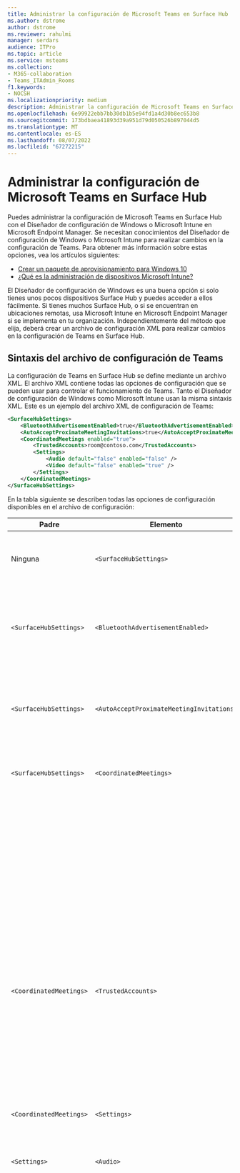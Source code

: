 ```yaml
---
title: Administrar la configuración de Microsoft Teams en Surface Hub
ms.author: dstrome
author: dstrome
ms.reviewer: rahulmi
manager: serdars
audience: ITPro
ms.topic: article
ms.service: msteams
ms.collection:
- M365-collaboration
- Teams_ITAdmin_Rooms
f1.keywords:
- NOCSH
ms.localizationpriority: medium
description: Administrar la configuración de Microsoft Teams en Surface Hub con Microsoft Intune y diseñador de configuración de Windows
ms.openlocfilehash: 6e99922ebb7bb30db1b5e94fd1a4d30b8ec653b8
ms.sourcegitcommit: 173bdbaea41893d39a951d79d050526b897044d5
ms.translationtype: MT
ms.contentlocale: es-ES
ms.lasthandoff: 08/07/2022
ms.locfileid: "67272215"
---
```

# <a name="manage-microsoft-teams-settings-on-surface-hub"></a>Administrar la configuración de Microsoft Teams en Surface Hub

Puedes administrar la configuración de Microsoft Teams en Surface Hub con el Diseñador de configuración de Windows o Microsoft Intune en Microsoft Endpoint Manager. Se necesitan conocimientos del Diseñador de configuración de Windows o Microsoft Intune para realizar cambios en la configuración de Teams. Para obtener más información sobre estas opciones, vea los artículos siguientes:

- [Crear un paquete de aprovisionamiento para Windows 10](/windows/configuration/provisioning-packages/provisioning-create-package)
- [¿Qué es la administración de dispositivos Microsoft Intune?](/mem/intune/remote-actions/device-management)

El Diseñador de configuración de Windows es una buena opción si solo tienes unos pocos dispositivos Surface Hub y puedes acceder a ellos fácilmente. Si tienes muchos Surface Hub, o si se encuentran en ubicaciones remotas, usa Microsoft Intune en Microsoft Endpoint Manager si se implementa en tu organización. Independientemente del método que elija, deberá crear un archivo de configuración XML para realizar cambios en la configuración de Teams en Surface Hub.

## <a name="teams-configuration-file-syntax"></a>Sintaxis del archivo de configuración de Teams

La configuración de Teams en Surface Hub se define mediante un archivo XML. El archivo XML contiene todas las opciones de configuración que se pueden usar para controlar el funcionamiento de Teams. Tanto el Diseñador de configuración de Windows como Microsoft Intune usan la misma sintaxis XML. Este es un ejemplo del archivo XML de configuración de Teams:

```xml
<SurfaceHubSettings>
    <BluetoothAdvertisementEnabled>true</BluetoothAdvertisementEnabled>
    <AutoAcceptProximateMeetingInvitations>true</AutoAcceptProximateMeetingInvitations>
    <CoordinatedMeetings enabled="true"> 
        <TrustedAccounts>room@contoso.com</TrustedAccounts>
        <Settings> 
            <Audio default="false" enabled="false" />
            <Video default="false" enabled="true" /> 
        </Settings> 
    </CoordinatedMeetings>
</SurfaceHubSettings>
```

En la tabla siguiente se describen todas las opciones de configuración disponibles en el archivo de configuración:

| Padre                  | Elemento                                   | Atributo | Descripción                                                                                                                                                                                                                                                                                                                                                                                                                                                                                                          |
|-------------------------|-------------------------------------------|-----------|----------------------------------------------------------------------------------------------------------------------------------------------------------------------------------------------------------------------------------------------------------------------------------------------------------------------------------------------------------------------------------------------------------------------------------------------------------------------------------------------------------------------|
| Ninguna                    | `<SurfaceHubSettings>`                    |           | Contiene todos los elementos de configuración de la configuración de Teams en Surface Hub.                                                                                                                                                                                                                                                                                                                                                                                                                                        |
| `<SurfaceHubSettings>`  | `<BluetoothAdvertisementEnabled>`         |           | Determina si Surface Hub anuncia que está disponible para conexiones Bluetooth.<br>Valores aceptados: `true`, `false`                                                                                                                                                                                                                                                                                                                                                                                         |
| `<SurfaceHubSettings>`  | `<AutoAcceptProximateMeetingInvitations>` |           | Determina si Teams aceptará automáticamente reuniones basadas en proximidad.<br>Valores aceptados: `true`, `false`                                                                                                                                                                                                                                                                                                                                                                                                     |
| `<SurfaceHubSettings>`  | `<CoordinatedMeetings>`                   |           | Contiene todos los elementos de configuración de Reuniones coordinadas.                                                                                                                                                                                                                                                                                                                                                                                                                                                        |
|                         |                                           | `enabled` | Determina si Teams está configurado para participar en reuniones coordinadas con otros dispositivos.<br>Valores aceptados: `true`, `false`                                                                                                                                                                                                                                                                                                                                                                                |
| `<CoordinatedMeetings>` | `<TrustedAccounts>`                       |           | Esta es una lista de UPN separados por comas para cada dispositivo de sala de Teams o Surface Hub desde la que el dispositivo debe aceptar convocatorias de unión a una reunión, o a la que se deben enviar convocatorias de unión a la reunión.<br>Valores aceptados: cadena                                                                                                                                                                                                                                                                                                                         |
| `<CoordinatedMeetings>` | `<Settings>`                              |           | Contiene elementos de configuración de audio y vídeo para reuniones coordinadas                                                                                                                                                                                                                                                                                                                                                                                                                               |
| `<Settings>`            | `<Audio>`                                 |           | Controla la configuración de audio de Teams en Surface Hub.                                                                                                                                                                                                                                                                                                                                                                                                                                                             |
|                         |                                           | `default` | Determina en qué dispositivo estará activo el micrófono cuando se inicie una reunión. Solo un dispositivo (normalmente un dispositivo de Salas de Teams) puede tener este campo establecido`true`, mientras que el resto de los dispositivos deben tener este campo configurado para `false` evitar el eco de audio y los comentarios.<br>Valores aceptados: `true`, `false`                                                                                                                                                                                                           |
|                         |                                           | `enabled` | Determina si los participantes de una reunión pueden activar o desactivar el micrófono. Los dispositivos en los que el **valor predeterminado de Audio** esté establecido `false` deberían tener esta configuración establecida para `false` que los participantes no puedan activar accidentalmente un micrófono y generar eco de audio o comentarios.<p>Si **audio predeterminado** está establecido en `true`, esta configuración se ignora y los participantes pueden silenciar o reactivar el micrófono.<br>Valores aceptados: `true`, `false`                                                                               |
| `<Settings>`            | `<Video>`                                 |           | Controla la configuración de vídeo de Teams en Surface Hub.                                                                                                                                                                                                                                                                                                                                                                                                                                                             |
|                         |                                           | `default` | Determina en qué dispositivo estará activa la cámara cuando se inicie una reunión. Para obtener la mejor experiencia, recomendamos que solo se establezca `true` el dispositivo Salas de Teams mientras que el resto de dispositivos estén establecidos en `false`.<br>Valores aceptados: `true`, `false`                                                                                                                                                                                                                                                                  |
|                         |                                           | `enabled` | Determina si los participantes de una reunión pueden activar o desactivar la cámara. Puedes establecerlo `true` en cualquier otro dispositivo del evento en el que los participantes quieran compartir diferentes perspectivas del vídeo (por ejemplo, si un participante usa la pizarra interactiva de Surface Hub). Si no desea que los participantes activen o desactiven una cámara en un dispositivo, establezca esta opción `false`en .<p> Si **el valor predeterminado del vídeo** es `true`, esta configuración se ignora y los participantes pueden activar o desactivar la cámara.<br>Valores aceptados: `true`, `false` |

## <a name="apply-teams-settings-to-surface-hub"></a>Aplicar la configuración de Teams a Surface Hub

Aplique o actualice la configuración de Teams en Surface Hub con el Diseñador de configuración de Windows o Microsoft Intune en Microsoft Endpoint Manager.

### <a name="use-windows-configuration-designer"></a>Usar el Diseñador de configuración de Windows

Puedes usar el Diseñador de configuración de Windows para crear un paquete de aprovisionamiento que puedes usar para aplicar la configuración de Teams a surface hubs. Pegará el archivo XML que creó anteriormente en el Diseñador de configuración de Windows para crear el paquete de aprovisionamiento.

> [!IMPORTANT]
> Si ya has aplicado la configuración de Teams a Surface Hub con un paquete de aprovisionamiento y quieres cambiarlo, primero debes quitar el paquete de aprovisionamiento existente. Para obtener más información, consulta [Quitar un paquete de aprovisionamiento creado por el Diseñador de configuración de Windows](#remove-a-provisioning-package-created-by-windows-configuration-designer).

Haz lo siguiente para crear el paquete de aprovisionamiento en el Diseñador de configuración de Windows:

1. Instala el Diseñador de configuración de Windows desde la Tienda Windows en el equipo local y ábrelo
2. Selecciona **Aprovisionar dispositivos Surface Hub** y, a continuación, **Cambiar al editor avanzado**
3. En la siguiente pantalla, expanda **WindowsTeamSettings** > **Teams** y seleccione **Configuraciones**
4. En el campo situado junto a **Configuraciones** en el panel central, pegue la única línea de XML que creó anteriormente
5. Selecciona **Exportar** > **paquete de aprovisionamiento**
6. Proporciona un nombre para el paquete de aprovisionamiento en **Nombre** y selecciona **Siguiente** > **Siguiente**
7. Especifica una ubicación para guardar el paquete de aprovisionamiento y selecciona **Siguiente**
8. Selecciona **Compilar** para crear el paquete de aprovisionamiento y, a continuación, **Finalizar**

Por último, después de crear el paquete de aprovisionamiento, haz lo siguiente para aplicar el paquete de aprovisionamiento a Surface Hub:

1. Guarda el paquete de aprovisionamiento que creaste anteriormente en una unidad USB
2. Insertar la unidad USB en Surface Hub
3. En Surface Hub, abre el menú Inicio, selecciona **Todas las aplicaciones** y, a continuación, selecciona **Configuración**
4. Proporciona tu nombre de usuario y contraseña de administrador y, a continuación, selecciona **Sí**
5. Ve a **Surface Hub**, **Administración de dispositivos**, **Agregar o quitar un paquete de aprovisionamiento** y, a continuación, **Agregar un paquete**
6. En **Seleccionar un paquete**, selecciona **Agregar** junto al paquete de aprovisionamiento y, a continuación, reinicia Surface Hub

### <a name="use-microsoft-intune"></a>Usar Microsoft Intune

Si los Surface Hub se administran con Microsoft Intune en Administración de puntos de conexión de Microsoft, puedes usarlos para aplicar la configuración de Teams a Surface Hubs. Creará un nuevo perfil de configuración y, a continuación, pegará el archivo XML que creó anteriormente en él.

> [!IMPORTANT]
> Los Surface Hub deben estar en un grupo de dispositivos para que el Microsoft Intune pueda identificar a qué dispositivos aplicar el perfil de configuración. Para obtener información sobre cómo crear un grupo de dispositivos, vea [Agregar grupos para organizar usuarios y dispositivos](/mem/intune/fundamentals/groups-add).

Haz lo siguiente para crear un perfil de configuración para aplicar la configuración de Teams a surface hubs:

1. Inicia sesión en Microsoft Endpoint Manager visitandohttps://endpoint.microsoft.com/
2. Vaya a **Perfiles de configuración de** **dispositivos** >  y seleccione **Crear perfil**
3. En **Plataforma**, selecciona **Windows 10 y posteriores**
4. En **Perfil**, seleccione **Personalizado** y, a continuación, haga clic en **Crear**.
5. En la pestaña **Conceptos básicos** , en **Nombre**, proporcione un nombre descriptivo para el perfil de configuración y seleccione **Siguiente**
6. En la pestaña **Configuración** , seleccione **Agregar**
7. En el panel **Agregar fila** , haga lo siguiente:
    1. Proporcione un nombre descriptivo y, opcionalmente, una descripción de la configuración de Teams que va a agregar.
    2. En **OMA-URI**, escriba `./Vendor/MSFT/SurfaceHub/InBoxApps/Teams/Configurations`
    3. En **Tipo de datos**, seleccione **Cadena (archivo XML)**
    4. Abre el explorador de archivos, selecciona el archivo XML que creaste anteriormente y **Abre**
8. Selecciona **Agregar** y, a continuación **, Siguiente**
9. En la pestaña **Tareas** , asegúrese de que **Asignar a** está establecido en **Grupos seleccionados**
10. En **Grupos seleccionados**, selecciona **Seleccionar grupos para incluir** y elige el grupo que contiene los Surface Hubs y, a continuación, selecciona **Seleccionar**
11. Selecciona **Siguiente**, **Siguiente**
12. En **Revisar y crear**, seleccione **Crear**

## <a name="remove-teams-settings-from-a-surface-hub"></a>Quitar la configuración de Teams de Surface Hub

Quite la configuración de Teams en Surface Hub con el Diseñador de configuración de Windows o Microsoft Intune en Microsoft Endpoint Manager.

### <a name="remove-a-provisioning-package-created-by-windows-configuration-designer"></a>Quitar un paquete de aprovisionamiento creado por el Diseñador de configuración de Windows

Si aplicó la configuración de Teams a Surface Hub con un paquete de aprovisionamiento creado por el Diseñador de configuración de Windows, siga estos pasos para quitar el paquete y su configuración:

1. En Surface Hub, abre el menú Inicio, selecciona **Todas las aplicaciones** y, a continuación, selecciona **Configuración**
2. Proporciona tu nombre de usuario y contraseña de administrador y, a continuación, selecciona **Sí**
3. Ve a **Surface Hub**, **Administración de dispositivos** y, a continuación, **Agregar o quitar un paquete de aprovisionamiento**
4. Junto al paquete de aprovisionamiento que quieres quitar, selecciona **Quitar**
5. Ve a **Surface Hub** y, a continuación, **Aplicaciones & características**
6. Busca **Microsoft Teams para Surface Hub** y, a continuación, selecciona **Opciones avanzadas**
7. Selecciona **Restablecer** y, a continuación, **Restablecer** de nuevo
8. Reiniciar Surface Hub

### <a name="remove-settings-applied-by-microsoft-intune"></a>Quitar la configuración aplicada por Microsoft Intune

Si aplicó la configuración de Teams a Surface Hub con Microsoft Intune en Administración de puntos de conexión de Microsoft, siga estos pasos para quitar el perfil de configuración y su configuración:

1. Inicia sesión en Microsoft Endpoint Manager visitandohttps://endpoint.microsoft.com/
2. Ir a **Perfiles****de configuración de dispositivos** > 
3. Seleccione el perfil de configuración que contiene la configuración de reunión coordinada que desea quitar
4. En la página de detalles del perfil de configuración, selecciona **Eliminar** y, a continuación **, Aceptar**

Después de quitar el perfil de configuración que contenía la configuración de reunión coordinada de Surface Hub, siga estos pasos para restablecer la aplicación Teams en Surface Hub:

1. En Surface Hub, abre el menú Inicio, selecciona **Todas las aplicaciones** y, a continuación, selecciona **Configuración**
2. Proporciona tu nombre de usuario y contraseña de administrador y, a continuación, selecciona **Sí**
3. Ve a **Surface Hub** y, a continuación, **Aplicaciones & características**
4. Busca **Microsoft Teams para Surface Hub** y, a continuación, selecciona **Opciones avanzadas**
5. Selecciona **Restablecer** y, a continuación, **Restablecer** de nuevo
6. Reiniciar Surface Hub
